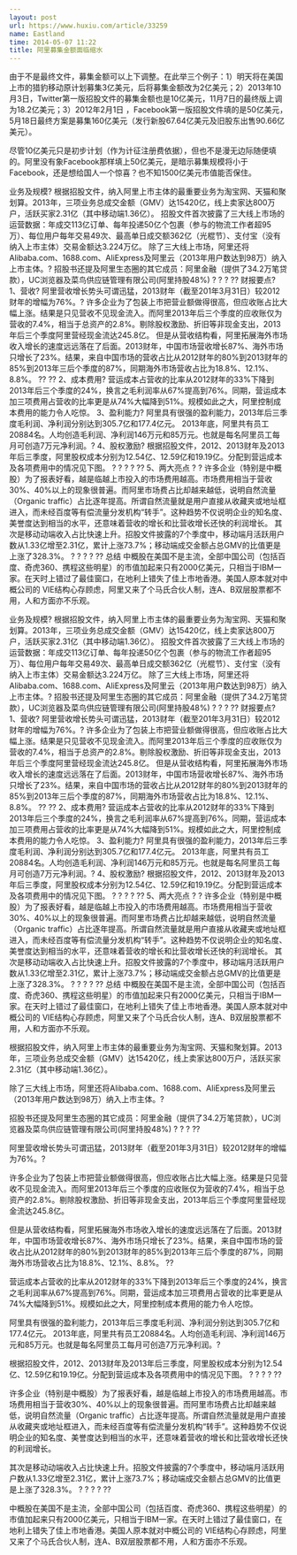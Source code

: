 ```yaml
---
layout: post
url: https://www.huxiu.com/article/33259
name: Eastland
time: 2014-05-07 11:22
title: 阿里募集金额面临缩水
---
```

由于不是最终文件，募集金额可以上下调整。在此举三个例子：1）明天将在美国上市的猎豹移动原计划募集3亿美元，后将募集金额改为2亿美元；2）2013年10月3日，Twitter第一版招股文件的募集金额也是10亿美元，11月7日的最终版上调为18.2亿美元；3）2012年2月1日 ，Facebook第一版招股文件填的是50亿美元，5月18日最终方案是募集160亿美元（发行新股67.64亿美元及旧股东出售90.66亿美元）。

尽管10亿美元只是初步计划（作为计征注册费依据），但也不是漫无边际随便填的。阿里没有象Facebook那样填上50亿美元，是暗示募集规模将小于Facebook，还是想给国人一个惊喜？也不知1500亿美元市值能否保住。

业务及规模? 根据招股文件，纳入阿里上市主体的最重要业务为淘宝网、天猫和聚划算。2013年，三项业务总成交金额（GMV）达15420亿，线上卖家达800万户，活跃买家2.31亿（其中移动端1.36亿）。 招股文件首次披露了三大线上市场的运营数据：年成交113亿订单、每年投递50亿个包裹（参与的物流工作者超95万）、每位用户每年交易49次、最高单日成交额362亿（光棍节）、支付宝（没有纳入上市主体）交易金额达3.224万亿。 除了三大线上市场，阿里还将Alibaba.com、1688.com、AliExpress及阿里云（2013年用户数达到98万）纳入上市主体。? 招股书还提及阿里生态圈的其它成员：阿里金融（提供了34.2万笔贷款），UC浏览器及菜鸟供应链管理有限公司(阿里持股48%) ? ? ? ?? 财报要点? 1、营收? 阿里营收增长势头可谓迅猛，2013财年（截至201年3月31日）较2012财年的增幅为76%。? 许多企业为了包装上市把营业额做得很高，但应收账占比大幅上涨。结果是只见营收不见现金流入。而阿里2013年后三个季度的应收账仅为营收的7.4%，相当于总资产的2.8%。剔除股权激励、折旧等非现金支出，2013年后三个季度阿里营经现金流达245.8亿。 但是从营收结构看，阿里拓展海外市场收入增长的速度远远落在了后面。2013财年，中国市场营收增长87%、海外市场只增长了23%。结果，来自中国市场的营收占比从2012财年的80%到2013财年的85%到2013年三后个季度的87%，同期海外市场营收占比为18.8%、12.1%、8.8%。 ?? ?? 2、成本费用? 营运成本占营收的比率从2012财年的33%下降到2013年后三个季度的24%，换言之毛利润率从67%提高到76%。同期，营运成本加三项费用占营收的比率更是从74%大幅降到51%。规模如此之大，阿里控制成本费用的能力令人吃惊。 3、盈利能力? 阿里具有很强的盈利能力，2013年后三季度毛利润、净利润分别达到305.7亿和177.4亿元。 2013年底，阿里共有员工20884名。人均创造毛利润、净利润146万元和85万元。也就是每名阿里员工每月可创造7万元净利润。? 4、股权激励? 根据招股文件，2012、2013财年及2013年后三季度，阿里股权成本分别为12.54亿、12.59亿和19.19亿。分配到营运成本及各项费用中的情况见下图。 ? ? ? ? ?? 5、两大亮点 ? ? 许多企业（特别是中概股）为了报表好看，越是临越上市投入的市场费用越高。市场费用相当于营收30%、40%以上的现象很普遍。而阿里市场费占比却越来越低，说明自然流量（Organic traffic）占比逐年提高。所谓自然流量就是用户直接从收藏夹或地址框进入，而未经百度等有偿流量分发机构“转手”。这种趋势不仅说明企业的知名度、美誉度达到相当的水平，还意味着营收的增长和比营收增长还快的利润增长。 其次是移动动端收入占比快速上升。招股文件披露的7个季度中，移动端月活跃用户数从1.33亿增至2.31亿，累计上涨73.7%；移动端成交金额占总GMV的比值更是上涨了328.3%。 ? ? ? ? ?? 总结 中概股在美国不是主流，全部中国公司（包括百度、奇虎360、携程这些明星）的市值加起来只有2000亿美元，只相当于IBM一家。在天时上错过了最佳窗口，在地利上错失了佳上市地香港。美国人原本就对中概公司的 VIE结构心存顾虑，阿里又来了个马氏合伙人制，连A、B双层股票都不用，人和方面亦不乐观。

业务及规模? 根据招股文件，纳入阿里上市主体的最重要业务为淘宝网、天猫和聚划算。2013年，三项业务总成交金额（GMV）达15420亿，线上卖家达800万户，活跃买家2.31亿（其中移动端1.36亿）。 招股文件首次披露了三大线上市场的运营数据：年成交113亿订单、每年投递50亿个包裹（参与的物流工作者超95万）、每位用户每年交易49次、最高单日成交额362亿（光棍节）、支付宝（没有纳入上市主体）交易金额达3.224万亿。 除了三大线上市场，阿里还将Alibaba.com、1688.com、AliExpress及阿里云（2013年用户数达到98万）纳入上市主体。? 招股书还提及阿里生态圈的其它成员：阿里金融（提供了34.2万笔贷款），UC浏览器及菜鸟供应链管理有限公司(阿里持股48%) ? ? ? ?? 财报要点? 1、营收? 阿里营收增长势头可谓迅猛，2013财年（截至201年3月31日）较2012财年的增幅为76%。? 许多企业为了包装上市把营业额做得很高，但应收账占比大幅上涨。结果是只见营收不见现金流入。而阿里2013年后三个季度的应收账仅为营收的7.4%，相当于总资产的2.8%。剔除股权激励、折旧等非现金支出，2013年后三个季度阿里营经现金流达245.8亿。 但是从营收结构看，阿里拓展海外市场收入增长的速度远远落在了后面。2013财年，中国市场营收增长87%、海外市场只增长了23%。结果，来自中国市场的营收占比从2012财年的80%到2013财年的85%到2013年三后个季度的87%，同期海外市场营收占比为18.8%、12.1%、8.8%。 ?? ?? 2、成本费用? 营运成本占营收的比率从2012财年的33%下降到2013年后三个季度的24%，换言之毛利润率从67%提高到76%。同期，营运成本加三项费用占营收的比率更是从74%大幅降到51%。规模如此之大，阿里控制成本费用的能力令人吃惊。 3、盈利能力? 阿里具有很强的盈利能力，2013年后三季度毛利润、净利润分别达到305.7亿和177.4亿元。 2013年底，阿里共有员工20884名。人均创造毛利润、净利润146万元和85万元。也就是每名阿里员工每月可创造7万元净利润。? 4、股权激励? 根据招股文件，2012、2013财年及2013年后三季度，阿里股权成本分别为12.54亿、12.59亿和19.19亿。分配到营运成本及各项费用中的情况见下图。 ? ? ? ? ?? 5、两大亮点 ? ? 许多企业（特别是中概股）为了报表好看，越是临越上市投入的市场费用越高。市场费用相当于营收30%、40%以上的现象很普遍。而阿里市场费占比却越来越低，说明自然流量（Organic traffic）占比逐年提高。所谓自然流量就是用户直接从收藏夹或地址框进入，而未经百度等有偿流量分发机构“转手”。这种趋势不仅说明企业的知名度、美誉度达到相当的水平，还意味着营收的增长和比营收增长还快的利润增长。 其次是移动动端收入占比快速上升。招股文件披露的7个季度中，移动端月活跃用户数从1.33亿增至2.31亿，累计上涨73.7%；移动端成交金额占总GMV的比值更是上涨了328.3%。 ? ? ? ? ?? 总结 中概股在美国不是主流，全部中国公司（包括百度、奇虎360、携程这些明星）的市值加起来只有2000亿美元，只相当于IBM一家。在天时上错过了最佳窗口，在地利上错失了佳上市地香港。美国人原本就对中概公司的 VIE结构心存顾虑，阿里又来了个马氏合伙人制，连A、B双层股票都不用，人和方面亦不乐观。

根据招股文件，纳入阿里上市主体的最重要业务为淘宝网、天猫和聚划算。2013年，三项业务总成交金额（GMV）达15420亿，线上卖家达800万户，活跃买家2.31亿（其中移动端1.36亿）。

除了三大线上市场，阿里还将Alibaba.com、1688.com、AliExpress及阿里云（2013年用户数达到98万）纳入上市主体。?

招股书还提及阿里生态圈的其它成员：阿里金融（提供了34.2万笔贷款），UC浏览器及菜鸟供应链管理有限公司(阿里持股48%) ? ? ? ??

阿里营收增长势头可谓迅猛，2013财年（截至201年3月31日）较2012财年的增幅为76%。?

许多企业为了包装上市把营业额做得很高，但应收账占比大幅上涨。结果是只见营收不见现金流入。而阿里2013年后三个季度的应收账仅为营收的7.4%，相当于总资产的2.8%。剔除股权激励、折旧等非现金支出，2013年后三个季度阿里营经现金流达245.8亿。

但是从营收结构看，阿里拓展海外市场收入增长的速度远远落在了后面。2013财年，中国市场营收增长87%、海外市场只增长了23%。结果，来自中国市场的营收占比从2012财年的80%到2013财年的85%到2013年三后个季度的87%，同期海外市场营收占比为18.8%、12.1%、8.8%。 ??

营运成本占营收的比率从2012财年的33%下降到2013年后三个季度的24%，换言之毛利润率从67%提高到76%。同期，营运成本加三项费用占营收的比率更是从74%大幅降到51%。规模如此之大，阿里控制成本费用的能力令人吃惊。

阿里具有很强的盈利能力，2013年后三季度毛利润、净利润分别达到305.7亿和177.4亿元。 2013年底，阿里共有员工20884名。人均创造毛利润、净利润146万元和85万元。也就是每名阿里员工每月可创造7万元净利润。?

根据招股文件，2012、2013财年及2013年后三季度，阿里股权成本分别为12.54亿、12.59亿和19.19亿。分配到营运成本及各项费用中的情况见下图。 ? ? ? ? ??

许多企业（特别是中概股）为了报表好看，越是临越上市投入的市场费用越高。市场费用相当于营收30%、40%以上的现象很普遍。而阿里市场费占比却越来越低，说明自然流量（Organic traffic）占比逐年提高。所谓自然流量就是用户直接从收藏夹或地址框进入，而未经百度等有偿流量分发机构“转手”。这种趋势不仅说明企业的知名度、美誉度达到相当的水平，还意味着营收的增长和比营收增长还快的利润增长。

其次是移动动端收入占比快速上升。招股文件披露的7个季度中，移动端月活跃用户数从1.33亿增至2.31亿，累计上涨73.7%；移动端成交金额占总GMV的比值更是上涨了328.3%。 ? ? ? ? ??

中概股在美国不是主流，全部中国公司（包括百度、奇虎360、携程这些明星）的市值加起来只有2000亿美元，只相当于IBM一家。在天时上错过了最佳窗口，在地利上错失了佳上市地香港。美国人原本就对中概公司的 VIE结构心存顾虑，阿里又来了个马氏合伙人制，连A、B双层股票都不用，人和方面亦不乐观。

